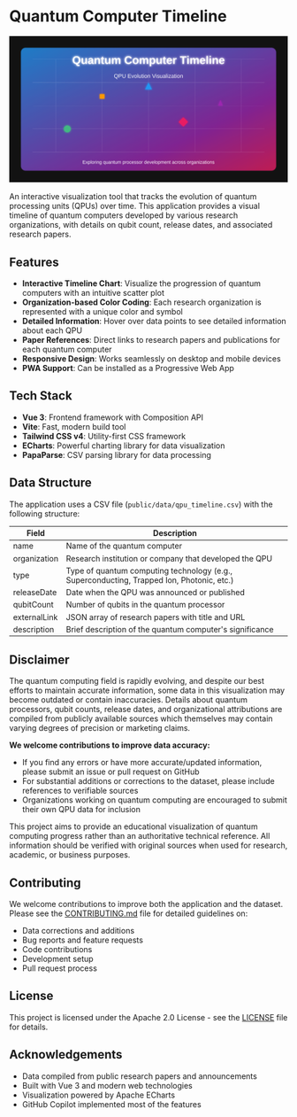 # Quantum Computer Timeline

![Quantum Computer Timeline](public/qpu-social-cover.svg)

An interactive visualization tool that tracks the evolution of quantum processing units (QPUs) over time. This application provides a visual timeline of quantum computers developed by various research organizations, with details on qubit count, release dates, and associated research papers.

## Features

- **Interactive Timeline Chart**: Visualize the progression of quantum computers with an intuitive scatter plot
- **Organization-based Color Coding**: Each research organization is represented with a unique color and symbol
- **Detailed Information**: Hover over data points to see detailed information about each QPU
- **Paper References**: Direct links to research papers and publications for each quantum computer
- **Responsive Design**: Works seamlessly on desktop and mobile devices
- **PWA Support**: Can be installed as a Progressive Web App

## Tech Stack

- **Vue 3**: Frontend framework with Composition API
- **Vite**: Fast, modern build tool
- **Tailwind CSS v4**: Utility-first CSS framework
- **ECharts**: Powerful charting library for data visualization
- **PapaParse**: CSV parsing library for data processing

## Data Structure

The application uses a CSV file (`public/data/qpu_timeline.csv`) with the following structure:

| Field | Description |
|-------|-------------|
| name | Name of the quantum computer |
| organization | Research institution or company that developed the QPU |
| type | Type of quantum computing technology (e.g., Superconducting, Trapped Ion, Photonic, etc.) |
| releaseDate | Date when the QPU was announced or published |
| qubitCount | Number of qubits in the quantum processor |
| externalLink | JSON array of research papers with title and URL |
| description | Brief description of the quantum computer's significance |

## Disclaimer

The quantum computing field is rapidly evolving, and despite our best efforts to maintain accurate information, some data in this visualization may become outdated or contain inaccuracies. Details about quantum processors, qubit counts, release dates, and organizational attributions are compiled from publicly available sources which themselves may contain varying degrees of precision or marketing claims.

**We welcome contributions to improve data accuracy:**

- If you find any errors or have more accurate/updated information, please submit an issue or pull request on GitHub
- For substantial additions or corrections to the dataset, please include references to verifiable sources
- Organizations working on quantum computing are encouraged to submit their own QPU data for inclusion

This project aims to provide an educational visualization of quantum computing progress rather than an authoritative technical reference. All information should be verified with original sources when used for research, academic, or business purposes.

## Contributing

We welcome contributions to improve both the application and the dataset. Please see the [CONTRIBUTING.md](CONTRIBUTING.md) file for detailed guidelines on:

- Data corrections and additions
- Bug reports and feature requests
- Code contributions
- Development setup
- Pull request process

## License

This project is licensed under the Apache 2.0 License - see the [LICENSE](LICENSE) file for details.

## Acknowledgements

- Data compiled from public research papers and announcements
- Built with Vue 3 and modern web technologies
- Visualization powered by Apache ECharts
- GitHub Copilot implemented most of the features
